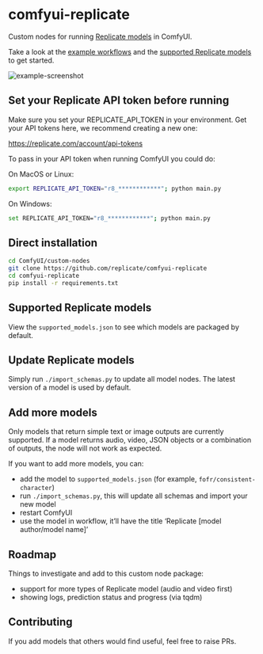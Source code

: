 # comfyui-replicate

Custom nodes for running [Replicate models](https://replicate.com/explore) in ComfyUI.

Take a look at the [example workflows](https://github.com/replicate/comfyui-replicate/tree/main/example_workflows) and the [supported Replicate models](https://github.com/replicate/comfyui-replicate/blob/main/supported_models.json) to get started.

![example-screenshot](https://github.com/replicate/comfyui-replicate/assets/319055/0eedb026-de3e-402a-b8fc-0a14c2fd209e)

## Set your Replicate API token before running

Make sure you set your REPLICATE_API_TOKEN in your environment. Get your API tokens here, we recommend creating a new one:

https://replicate.com/account/api-tokens

To pass in your API token when running ComfyUI you could do:

On MacOS or Linux:

```sh
export REPLICATE_API_TOKEN="r8_************"; python main.py
```

On Windows:

```sh
set REPLICATE_API_TOKEN="r8_************"; python main.py
```

## Direct installation

```sh
cd ComfyUI/custom-nodes
git clone https://github.com/replicate/comfyui-replicate
cd comfyui-replicate
pip install -r requirements.txt
```

## Supported Replicate models

View the `supported_models.json` to see which models are packaged by default.

## Update Replicate models

Simply run `./import_schemas.py` to update all model nodes. The latest version of a model is used by default.

## Add more models

Only models that return simple text or image outputs are currently supported. If a model returns audio, video, JSON objects or a combination of outputs, the node will not work as expected.

If you want to add more models, you can:

- add the model to `supported_models.json` (for example, `fofr/consistent-character`)
- run `./import_schemas.py`, this will update all schemas and import your new model
- restart ComfyUI
- use the model in workflow, it’ll have the title ‘Replicate [model author/model name]’

## Roadmap

Things to investigate and add to this custom node package:

- support for more types of Replicate model (audio and video first)
- showing logs, prediction status and progress (via tqdm)

## Contributing

If you add models that others would find useful, feel free to raise PRs.
